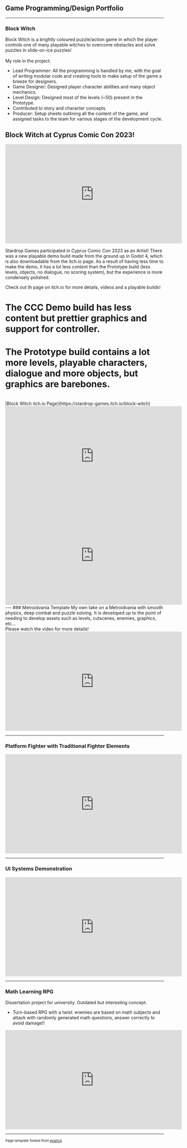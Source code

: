## Game Programming/Design Portfolio

---

### Block Witch

Block Witch is a brightly coloured puzzle/action game in which the player controls one of many playable witches to overcome obstacles and solve puzzles in slide-on-ice puzzles!
<br><br>
My role in the project:
- Lead Programmer: All the programming is handled by me, with the goal of writing modular code and creating tools to make setup of the game a breeze for designers.
- Game Designer: Designed player character abilities and many object mechanics. 
- Level Design: Designed most of the levels (~50) present in the Prototype.
- Contributed to story and character concepts.
- Producer:  Setup sheets outlining all the content of the game, and assigned tasks to the team for various stages of the development cycle.

## Block Witch at Cyprus Comic Con 2023!

<iframe width="560" height="315" src="https://www.youtube.com/embed/iZg7h8HmBYw" frameborder="0" allow="autoplay; encrypted-media" allowfullscreen></iframe>

Stardrop Games participated in Cyprus Comic Con 2023 as an Artist!
There was a new playable demo build made from the ground up in Godot 4, which is also downloadable from the itch.io page.
As a result of having less time to make the demo, it has a lot less content than the Prototype build (less levels, objects, no dialogue, no scoring system),
but the experience is more condensely polished.

Check out th page on itch.io for more details, videos and a playable builds!
# The CCC Demo build has less content but prettier graphics and support for controller.
# The Prototype build contains a lot more levels, playable characters, dialogue and more objects, but graphics are barebones.

<br>
[Block Witch itch.io Page](https://stardrop-games.itch.io/block-witch)
<br>
<iframe width="560" height="315" src="https://www.youtube.com/embed/2qRkrHc7SUE" frameborder="0" allow="autoplay; encrypted-media" allowfullscreen></iframe>

<iframe width="560" height="315" src="https://www.youtube.com/embed/gC0LTTKuMwU" frameborder="0" allow="autoplay; encrypted-media" allowfullscreen></iframe>
---
### Metroidvania Template
My own take on a Metroidvania with smooth physics, deep combat and puzzle solving. It is developed up to the point of needing to develop assets such as levels, cutscenes, enemies, graphics, etc...
<br> Please watch the video for more details!
<br>
<iframe width="560" height="315" src="https://www.youtube.com/embed/bDmAu-cG1K0" frameborder="0" allow="autoplay; encrypted-media" allowfullscreen></iframe>

---
### Platform Fighter with Traditional Fighter Elements
<iframe width="560" height="315" src="https://www.youtube.com/embed/CfKI3LjGA7A" frameborder="0" allow="autoplay; encrypted-media" allowfullscreen></iframe>

---
### UI Systems Demonstration
<iframe width="560" height="315" src="https://www.youtube.com/embed/t5OZQguf5Ik" frameborder="0" allow="autoplay; encrypted-media" allowfullscreen></iframe>

---
### Math Learning RPG
Dissertation project for university. Outdated but interesting concept.
- Turn-based RPG with a twist: enemies are based on math subjects and attack with randomly generated math questions, answer correctly to avoid damage!!
<iframe width="560" height="315" src="https://www.youtube.com/embed/W7JsAO3z82c" frameborder="0" allow="autoplay; encrypted-media" allowfullscreen></iframe>

---
<p style="font-size:11px">Page template forked from <a href="https://github.com/evanca/quick-portfolio">evanca</a></p>
<!-- Remove above link if you don't want to attibute -->
